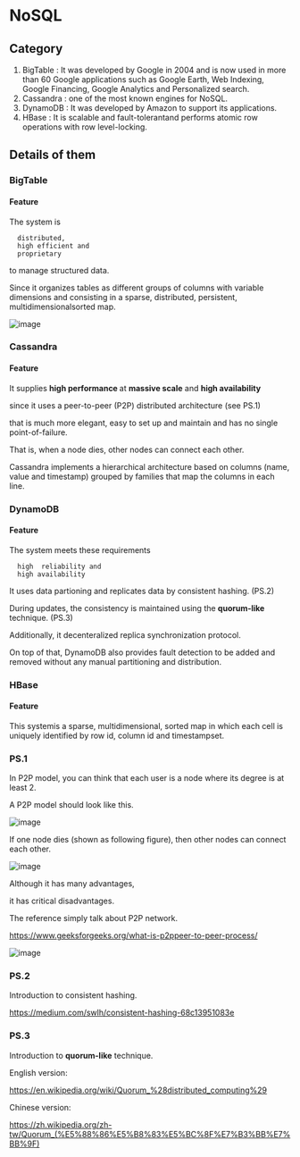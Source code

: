 # NoSQL
## Category
1. BigTable : It was developed by Google in 2004 and is now used in more than 60 Google applications such as Google Earth, Web Indexing, Google Financing, Google Analytics and Personalized search.
2. Cassandra : one of the most known engines for NoSQL. 
3. DynamoDB : It was developed by Amazon to support its applications.
4. HBase : It is scalable and fault-tolerantand  performs atomic row operations with row level-locking.

## Details of them

### BigTable
#### Feature
The system is 
      
      distributed,
      high efficient and
      proprietary 
      
to manage structured data.

Since it  organizes tables as different  groups of columns 
with variable dimensions and consisting  in a sparse, distributed, persistent, multidimensionalsorted  map.

![image](https://user-images.githubusercontent.com/75050655/225528340-b48c06a1-072f-461a-a4c8-9301fe48b89c.png)

### Cassandra
#### Feature

It supplies <b>high performance </b> at <b>massive scale</b> and <b>high availability</b>

since it uses a peer-to-peer (P2P) distributed architecture (see PS.1)

that is much more elegant, easy to set  up and maintain and has no single point-of-failure.

That is, when a node dies, other nodes can connect each other.

Cassandra implements a hierarchical architecture based on columns (name, value and timestamp) grouped by families that map the columns in each line.

### DynamoDB
#### Feature

The system meets these requirements
      
      high  reliability and
      high availability
  
It uses data partioning and replicates data by consistent hashing. (PS.2)

During updates, the consistency is maintained using the <b>quorum-like</b> technique. (PS.3)

Additionally, it decenteralized replica synchronization protocol.

On top of that, DynamoDB also provides fault detection to be added and removed without any manual partitioning and distribution.

### HBase
#### Feature
This systemis a sparse, multidimensional, sorted map in which each cell is uniquely identified by row id, column  id and timestampset. 


### PS.1
In P2P model, you can think that each user is a node where its degree is at least 2.

A P2P model should look like this.

![image](https://user-images.githubusercontent.com/75050655/225529785-c298c5e9-25be-4289-9164-76ae77e994f7.png)


If one node dies (shown as following figure), then other nodes can connect each other.

![image](https://user-images.githubusercontent.com/75050655/225530594-d69a30a1-6844-4b93-b0f1-13dfb724c4ab.png)

Although it has many advantages, 

it has critical disadvantages.

The reference simply talk about P2P network.

https://www.geeksforgeeks.org/what-is-p2ppeer-to-peer-process/

![image](https://user-images.githubusercontent.com/75050655/225531290-faae9f6e-0e57-43ca-9c3a-bbc9f10aeb54.png)

### PS.2
Introduction to consistent hashing.

https://medium.com/swlh/consistent-hashing-68c13951083e

### PS.3

Introduction to <b>quorum-like</b> technique.

English version:

https://en.wikipedia.org/wiki/Quorum_%28distributed_computing%29

Chinese version:

https://zh.wikipedia.org/zh-tw/Quorum_(%E5%88%86%E5%B8%83%E5%BC%8F%E7%B3%BB%E7%BB%9F)
